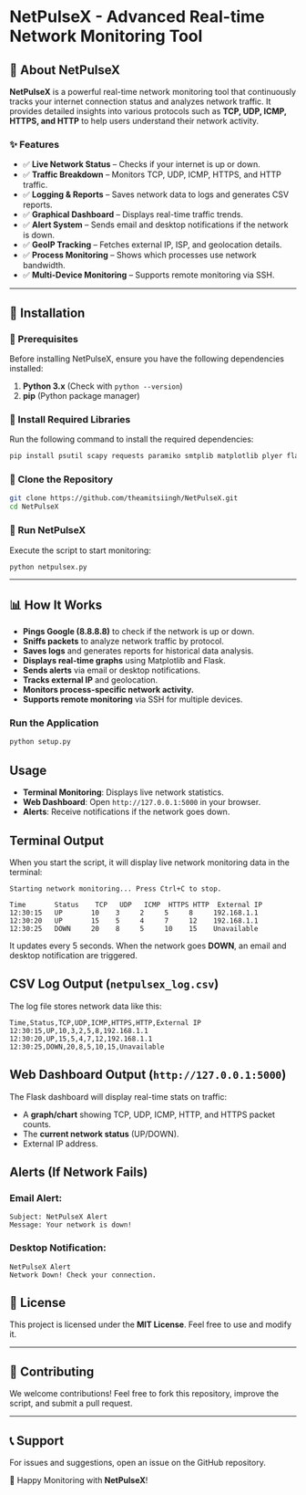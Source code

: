 # NetPulseX - Advanced Real-time Network Monitoring Tool

## 📌 About NetPulseX
**NetPulseX** is a powerful real-time network monitoring tool that continuously tracks your internet connection status and analyzes network traffic. It provides detailed insights into various protocols such as **TCP, UDP, ICMP, HTTPS, and HTTP** to help users understand their network activity.

### ✨ Features
- ✅ **Live Network Status** – Checks if your internet is up or down.
- ✅ **Traffic Breakdown** – Monitors TCP, UDP, ICMP, HTTPS, and HTTP traffic.
- ✅ **Logging & Reports** – Saves network data to logs and generates CSV reports.
- ✅ **Graphical Dashboard** – Displays real-time traffic trends.
- ✅ **Alert System** – Sends email and desktop notifications if the network is down.
- ✅ **GeoIP Tracking** – Fetches external IP, ISP, and geolocation details.
- ✅ **Process Monitoring** – Shows which processes use network bandwidth.
- ✅ **Multi-Device Monitoring** – Supports remote monitoring via SSH.

---

## 🚀 Installation

### **🔹 Prerequisites**
Before installing NetPulseX, ensure you have the following dependencies installed:

1. **Python 3.x** (Check with `python --version`)
2. **pip** (Python package manager)

### **🔹 Install Required Libraries**
Run the following command to install the required dependencies:

```sh
pip install psutil scapy requests paramiko smtplib matplotlib plyer flask pandas
```

### **🔹 Clone the Repository**
```sh
git clone https://github.com/theamitsiingh/NetPulseX.git
cd NetPulseX
```

### **🔹 Run NetPulseX**
Execute the script to start monitoring:

```sh
python netpulsex.py
```

---

## 📊 How It Works
- **Pings Google (8.8.8.8)** to check if the network is up or down.
- **Sniffs packets** to analyze network traffic by protocol.
- **Saves logs** and generates reports for historical data analysis.
- **Displays real-time graphs** using Matplotlib and Flask.
- **Sends alerts** via email or desktop notifications.
- **Tracks external IP** and geolocation.
- **Monitors process-specific network activity.**
- **Supports remote monitoring** via SSH for multiple devices.

### Run the Application
```bash
python setup.py
```

## Usage
- **Terminal Monitoring**: Displays live network statistics.
- **Web Dashboard**: Open `http://127.0.0.1:5000` in your browser.
- **Alerts**: Receive notifications if the network goes down.

## Terminal Output
When you start the script, it will display live network monitoring data in the terminal:

```plaintext
Starting network monitoring... Press Ctrl+C to stop.

Time       Status    TCP   UDP   ICMP  HTTPS HTTP  External IP    
12:30:15   UP       10    3     2     5     8     192.168.1.1     
12:30:20   UP       15    5     4     7     12    192.168.1.1     
12:30:25   DOWN     20    8     5     10    15    Unavailable     
```
It updates every 5 seconds.
When the network goes **DOWN**, an email and desktop notification are triggered.

## CSV Log Output (`netpulsex_log.csv`)
The log file stores network data like this:

```csv
Time,Status,TCP,UDP,ICMP,HTTPS,HTTP,External IP
12:30:15,UP,10,3,2,5,8,192.168.1.1
12:30:20,UP,15,5,4,7,12,192.168.1.1
12:30:25,DOWN,20,8,5,10,15,Unavailable
```

## Web Dashboard Output (`http://127.0.0.1:5000`)
The Flask dashboard will display real-time stats on traffic:
- A **graph/chart** showing TCP, UDP, ICMP, HTTP, and HTTPS packet counts.
- The **current network status** (UP/DOWN).
- External IP address.

## Alerts (If Network Fails)
### Email Alert:
```plaintext
Subject: NetPulseX Alert
Message: Your network is down!
```

### Desktop Notification:
```plaintext
NetPulseX Alert
Network Down! Check your connection.
```

## 📜 License
This project is licensed under the **MIT License**. Feel free to use and modify it.

---

## 🤝 Contributing
We welcome contributions! Feel free to fork this repository, improve the script, and submit a pull request.

---

## 📞 Support
For issues and suggestions, open an issue on the GitHub repository.

🚀 Happy Monitoring with **NetPulseX**!

